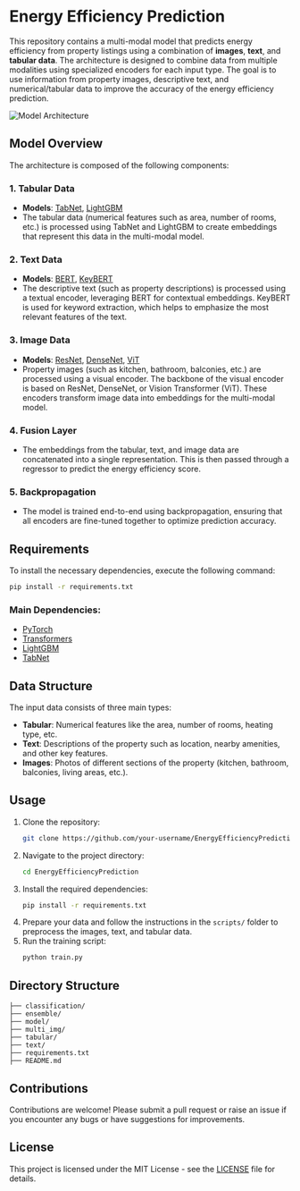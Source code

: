 
# Energy Efficiency Prediction

This repository contains a multi-modal model that predicts energy efficiency from property listings using a combination of **images**, **text**, and **tabular data**. The architecture is designed to combine data from multiple modalities using specialized encoders for each input type. The goal is to use information from property images, descriptive text, and numerical/tabular data to improve the accuracy of the energy efficiency prediction.

![Model Architecture](insert_image_link_here)

## Model Overview

The architecture is composed of the following components:

### 1. **Tabular Data**
- **Models**: [TabNet](https://arxiv.org/abs/1908.07442), [LightGBM](https://lightgbm.readthedocs.io/)
- The tabular data (numerical features such as area, number of rooms, etc.) is processed using TabNet and LightGBM to create embeddings that represent this data in the multi-modal model.

### 2. **Text Data**
- **Models**: [BERT](https://huggingface.co/transformers/model_doc/bert.html), [KeyBERT](https://github.com/MaartenGr/KeyBERT)
- The descriptive text (such as property descriptions) is processed using a textual encoder, leveraging BERT for contextual embeddings. KeyBERT is used for keyword extraction, which helps to emphasize the most relevant features of the text.

### 3. **Image Data**
- **Models**: [ResNet](https://arxiv.org/abs/1512.03385), [DenseNet](https://arxiv.org/abs/1608.06993), [ViT](https://arxiv.org/abs/2010.11929)
- Property images (such as kitchen, bathroom, balconies, etc.) are processed using a visual encoder. The backbone of the visual encoder is based on ResNet, DenseNet, or Vision Transformer (ViT). These encoders transform image data into embeddings for the multi-modal model.

### 4. **Fusion Layer**
- The embeddings from the tabular, text, and image data are concatenated into a single representation. This is then passed through a regressor to predict the energy efficiency score.

### 5. **Backpropagation**
- The model is trained end-to-end using backpropagation, ensuring that all encoders are fine-tuned together to optimize prediction accuracy.

## Requirements

To install the necessary dependencies, execute the following command:

```bash
pip install -r requirements.txt
```

### Main Dependencies:
- [PyTorch](https://pytorch.org/)
- [Transformers](https://huggingface.co/transformers/)
- [LightGBM](https://lightgbm.readthedocs.io/)
- [TabNet](https://github.com/dreamquark-ai/tabnet)

## Data Structure

The input data consists of three main types:

- **Tabular**: Numerical features like the area, number of rooms, heating type, etc.
- **Text**: Descriptions of the property such as location, nearby amenities, and other key features.
- **Images**: Photos of different sections of the property (kitchen, bathroom, balconies, living areas, etc.).

## Usage

1. Clone the repository:
   ```bash
   git clone https://github.com/your-username/EnergyEfficiencyPrediction.git
   ```
2. Navigate to the project directory:
   ```bash
   cd EnergyEfficiencyPrediction
   ```
3. Install the required dependencies:
   ```bash
   pip install -r requirements.txt
   ```
4. Prepare your data and follow the instructions in the `scripts/` folder to preprocess the images, text, and tabular data.
5. Run the training script:
   ```bash
   python train.py
   ```

## Directory Structure

```
├── classification/
├── ensemble/
├── model/
├── multi_img/
├── tabular/
├── text/
├── requirements.txt
├── README.md
```

## Contributions

Contributions are welcome! Please submit a pull request or raise an issue if you encounter any bugs or have suggestions for improvements.

## License

This project is licensed under the MIT License - see the [LICENSE](LICENSE) file for details.
